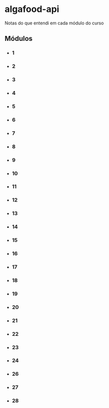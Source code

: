 # algafood-api
Notas do que entendi em cada módulo do curso

## Módulos

- ### 1
- ### 2
- ### 3
- ### 4
- ### 5
- ### 6
- ### 7
- ### 8
- ### 9
- ### 10
- ### 11
- ### 12
- ### 13
- ### 14
- ### 15
- ### 16
- ### 17
- ### 18
- ### 19
- ### 20
- ### 21
- ### 22
- ### 23
- ### 24
- ### 26
- ### 27
- ### 28
